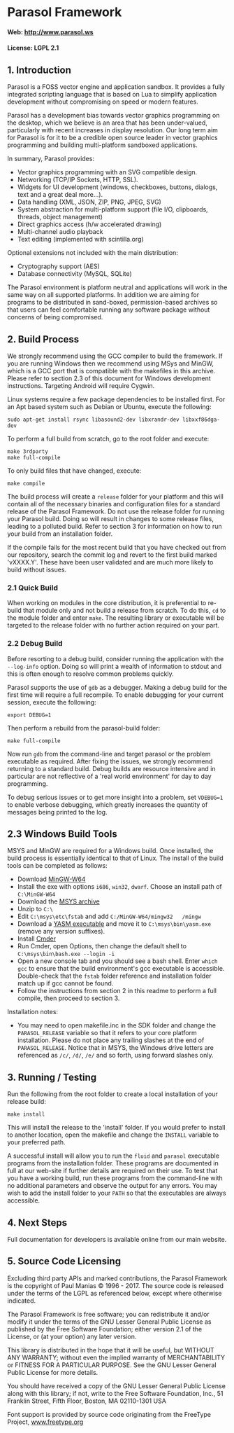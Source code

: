 
# Parasol Framework

#### Web: http://www.parasol.ws

#### License: LGPL 2.1

## 1. Introduction

Parasol is a FOSS vector engine and application sandbox. It provides a fully integrated scripting language that is based on Lua to simplify application development without compromising on speed or modern features.

Parasol has a development bias towards vector graphics programming on the desktop, which we believe is an area that has been under-valued, particularly with recent increases in display resolution.  Our long term aim for Parasol is for it to be a credible open source leader in vector graphics programming and building multi-platform sandboxed applications.

In summary, Parasol provides:

* Vector graphics programming with an SVG compatible design.
* Networking (TCP/IP Sockets, HTTP, SSL).
* Widgets for UI development (windows, checkboxes, buttons, dialogs, text and a great deal more...).
* Data handling (XML, JSON, ZIP, PNG, JPEG, SVG)
* System abstraction for multi-platform support (file I/O, clipboards, threads, object management)
* Direct graphics access (h/w accelerated drawing)
* Multi-channel audio playback
* Text editing (implemented with scintilla.org)

Optional extensions not included with the main distribution:

* Cryptography support (AES)
* Database connectivity (MySQL, SQLite)

The Parasol environment is platform neutral and applications will work in the same way on all supported platforms.  In addition we are aiming for programs to be distributed in sand-boxed, permission-based archives so that users can feel comfortable running any software package without concerns of being compromised.

## 2. Build Process

We strongly recommend using the GCC compiler to build the framework.  If you are running Windows then we recommend using MSys and MinGW, which is a GCC port that is compatible with the makefiles in this archive.  Please refer to section 2.3 of this document for Windows development instructions.  Targeting Android will require Cygwin.

Linux systems require a few package dependencies to be installed first.  For an Apt based system such as Debian or Ubuntu, execute the following:

```
sudo apt-get install rsync libasound2-dev libxrandr-dev libxxf86dga-dev
```

To perform a full build from scratch, go to the root folder and execute:

```
make 3rdparty
make full-compile
```

To only build files that have changed, execute:

```
make compile
```

The build process will create a `release` folder for your platform and this will contain all of the necessary binaries and configuration files for a standard release of the Parasol Framework.  Do not use the release folder for running your Parasol build.  Doing so will result in changes to some release files, leading to a polluted build.  Refer to section 3 for information on how to run your build from an installation folder.

If the compile fails for the most recent build that you have checked out from our repository, search the commit log and revert to the first build marked 'vXXXX.Y'.  These have been user validated and are much more likely to build without issues.

### 2.1 Quick Build

When working on modules in the core distribution, it is preferential to re-build that module only and not build a release from scratch.  To do this, `cd` to the module folder and enter `make`.  The resulting library or executable will be targeted to the release folder with no further action required on your part.

### 2.2 Debug Build

Before resorting to a debug build, consider running the application with the `--log-info` option.  Doing so will print a wealth of information to stdout and this is often enough to resolve common problems quickly.

Parasol supports the use of `gdb` as a debugger.  Making a debug build for the first time will require a full recompile.  To enable debugging for your current session, execute the following:

```
export DEBUG=1
```

Then perform a rebuild from the parasol-build folder:

```
make full-compile
```

Now run `gdb` from the command-line and target parasol or the problem executable as required.  After fixing the issues, we strongly recommend returning to a standard build.  Debug builds are resource intensive and in particular are not reflective of a 'real world environment' for day to day programming.

To debug serious issues or to get more insight into a problem, set `VDEBUG=1` to enable verbose debugging, which greatly increases the quantity of messages being printed to the log.

## 2.3 Windows Build Tools

MSYS and MinGW are required for a Windows build.  Once installed, the build process is essentially identical to that of Linux.  The install of the build tools can be completed as follows:

* Download [MinGW-W64](https://sourceforge.net/projects/mingw-w64/)
* Install the exe with options `i686`, `win32`, `dwarf`.  Choose an install path of `C:\MinGW-W64`
* Download the [MSYS archive](https://sourceforge.net/projects/mingwbuilds/files/external-binary-packages/)
* Unzip to `C:\`
* Edit `C:\msys\etc\fstab` and add `C:/MinGW-W64/mingw32   /mingw`
* Download a [YASM executable](http://yasm.tortall.net/Download.html) and move it to `C:\msys\bin\yasm.exe` (remove any version suffixes).
* Install [Cmder](http://cmder.net/)
* Run Cmder, open Options, then change the default shell to `C:\msys\bin\bash.exe --login -i`
* Open a new console tab and you should see a bash shell.  Enter `which gcc` to ensure that the build environment's gcc executable is accessible.  Double-check that the `fstab` folder reference and installation folder match up if gcc cannot be found.
* Follow the instructions from section 2 in this readme to perform a full compile, then proceed to section 3.

Installation notes:

* You may need to open makefile.inc in the SDK folder and change the `PARASOL_RELEASE` variable so that it refers to your core platform installation.  Please do not place any trailing slashes at the end of `PARASOL_RELEASE`.  Notice that in MSYS, the Windows drive letters are referenced as `/c/`, `/d/`, `/e/` and so forth, using forward slashes only.

## 3. Running / Testing

Run the following from the root folder to create a local installation of your release build:

```
make install
```

This will install the release to the 'install' folder.  If you would prefer to install to another location, open the makefile and change the `INSTALL` variable to your preferred path.

A successful install will allow you to run the `fluid` and `parasol` executable programs from the installation folder.  These programs are documented in full at our web-site if further details are required on their use.  To test that you have a working build, run these programs from the command-line with no additional parameters and observe the output for any errors.  You may wish to add the install folder to your `PATH` so that the executables are always accessible.

## 4. Next Steps

Full documentation for developers is available online from our main website.

## 5. Source Code Licensing

Excluding third party APIs and marked contributions, the Parasol Framework is the copyright of Paul Manias © 1996 - 2017.  The source code is released under the terms of the LGPL as referenced below, except where otherwise indicated.

The Parasol Framework is free software; you can redistribute it and/or modify it under the terms of the GNU Lesser General Public License as published by the Free Software Foundation; either version 2.1 of the License, or (at your option) any later version.

This library is distributed in the hope that it will be useful, but WITHOUT ANY WARRANTY; without even the implied warranty of MERCHANTABILITY or FITNESS FOR A PARTICULAR PURPOSE.  See the GNU Lesser General Public License for more details.

You should have received a copy of the GNU Lesser General Public License along with this library; if not, write to the Free Software Foundation, Inc., 51 Franklin Street, Fifth Floor, Boston, MA  02110-1301  USA

Font support is provided by source code originating from the FreeType Project, www.freetype.org
